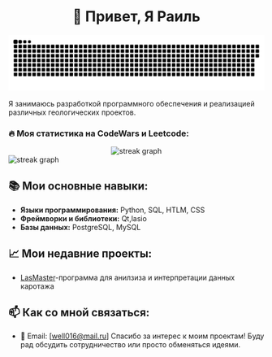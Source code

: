 <h1 align="center">👋 Привет, Я Раиль </h1>

<p align="center">
 <img width="600" src="assets/github-snake.svg" alt="snake"/>
</p>
Я занимаюсь разработкой программного обеспечения и реализацией различных геологических проектов.
<h3 align="left">🔥   Моя статистика на СodeWars и Leetcode:</h3>
<div align="center">
  <img src="https://www.codewars.com/users/well016/badges/small" height="150" alt="streak graph"  />
</div>
<div align="left">
  <img src="https://leetcard.jacoblin.cool/well016?theme=wtf&font=Noto%20Serif" height="300" alt="streak graph"  />
</div>
  

###
## 📚 Мои основные навыки:
- **Языки программирования:** Python, SQL, HTLM, CSS
- **Фреймворки и библиотеки:** Qt,lasio
- **Базы данных:** PostgreSQL, MySQL

## 📈 Мои недавние проекты:
- [LasMaster](https://github.com/well016/LasMaster)-программа для анилзиза и интерпретации данных каротажа


## 📫 Как со мной связаться:
- 📧 Email: [well016@mail.ru]
Спасибо за интерес к моим проектам! Буду рад обсудить сотрудничество или просто обменяться идеями.

